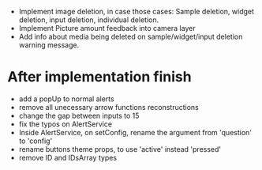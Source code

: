 - Implement image deletion, in case those cases: Sample deletion, widget deletion, input deletion, individual deletion.
- Implement Picture amount feedback into camera layer
- Add info about media being deleted on sample/widget/input deletion warning message.

# After implementation finish
- add a popUp to normal alerts
- remove all unecessary arrow functions reconstructions
- change the gap between inputs to 15
- fix the typos on AlertService
- Inside AlertService, on setConfig, rename the argument from 'question' to 'config'
- rename buttons theme props, to use 'active' instead 'pressed'
- remove ID and IDsArray types